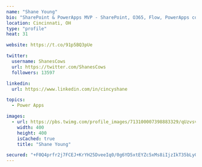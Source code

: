 ```yaml
---
name: "Shane Young"
bio: "SharePoint & PowerApps MVP - SharePoint, O365, Flow, PowerApps consulting? @PowerApps911 | Pure Snark? You found it."
location: Cincinnati, OH
type: "profile"
heat: 31

website: https://t.co/91p5BQ3pUe

twitter:
  username: ShanesCows
  url: https://twitter.com/ShanesCows
  followers: 13597

linkedin:
  url: https://www.linkedin.com/in/cincyshane

topics:
  - Power Apps

images:
  - url: https://pbs.twimg.com/profile_images/713100007398883329/qUzvsvQ3_400x400.jpg
    width: 400
    height: 400
    isCached: true
    title: "Shane Young"

secured: "+F0Q4prfr2j7FCEJ+KrYH25DveeIq0/0g6YD5xtEYZc5xMs8iIjzIkT35bLyG+MPqdCthU7xtgX8WMKxPkOfLEc2jEbqMluAUZtOy2hWkcMx0vguPmgaFsVmhWYguyhaDCrHGOUJ/s0Q9RlE+0ai3GRtU3f8sIvIq3/9cgiWvvitBxbE2pbU3P1XyS2G6gnztBj6IoIFV2JuyyfnXiHJsmvmCVTXNqsF1M/NamuJNfUYx8SrzUj6TKORtb3SG7jrQajJGQ30NB47WIh5tOIrN45ED4LsJt0Fu4OHaoOnJlT70sobe9D3Qp0fs3UeOMNmNkaMiBwYB11f50T9qM8skz+P+HBoIEQUzcYK8F1idAhcDaBMjWkKntVpO0p1ldfHZ8LbXSS+h1EkKmOrVLpBeUbdrzX6zUOjxjTYRF6Pz6Y=;4TmMxPqv9P1ymBcw9YlCpw=="
---
```


